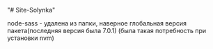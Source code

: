 "# Site-Solynka" 

node-sass - удалена из папки, наверное глобальная версия пакета(последняя версия была 7.0.1)
(была такая потребность при установки nvm)